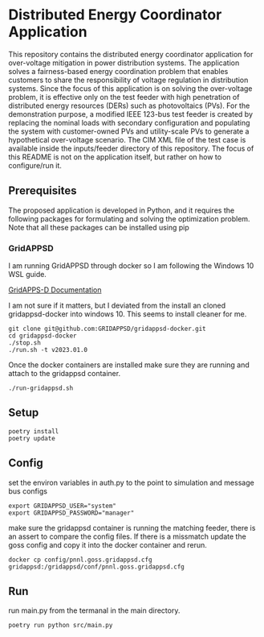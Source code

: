# Distributed Energy Coordinator Application

This repository contains the distributed energy coordinator application for over-voltage mitigation in power distribution systems. The application solves a fairness-based energy coordination problem that enables customers to share the responsibility of voltage regulation in distribution systems. Since the focus of this application is on solving the over-voltage problem, it is effective only on the test feeder with high penetration of distributed energy resources (DERs) such as photovoltaics (PVs). For the demonstration purpose, a modified IEEE 123-bus test feeder is created by replacing the nominal loads with secondary configuration and populating the system with customer-owned PVs and utility-scale PVs to generate a hypothetical over-voltage scenario. The CIM XML file of the test case is available inside the inputs/feeder directory of this repository. The focus of this README is not on the application itself, but rather on how to configure/run it.


## Prerequisites

The proposed application is developed in Python, and it requires the following packages for formulating and solving the optimization problem. Note that all these packages can be installed using pip

### GridAPPSD

I am running GridAPPSD through docker so I am following the Windows 10 WSL guide.

[GridAPPS-D Documentation](https://gridappsd-training.readthedocs.io/en/develop/#)

I am not sure if it matters, but I deviated from the install an cloned gridappsd-docker into windows 10. This seems to install cleaner for me.

```shell
git clone git@github.com:GRIDAPPSD/gridappsd-docker.git
cd gridappsd-docker
./stop.sh
./run.sh -t v2023.01.0
```

Once the docker containers are installed make sure they are running and attach to the gridappsd container.

```shell
./run-gridappsd.sh
```

## Setup

```shell
poetry install
poetry update
```

## Config
set the environ variables in auth.py to the point to simulation and message bus configs

```shell
export GRIDAPPSD_USER="system"
export GRIDAPPSD_PASSWORD="manager"
```

make sure the gridappsd container is running the matching feeder, there is an assert to compare the config files. If there is a missmatch update the goss config and copy it into the docker container and rerun. 

```shell
docker cp config/pnnl.goss.gridappsd.cfg  gridappsd:/gridappsd/conf/pnnl.goss.gridappsd.cfg
```

## Run
run main.py from the termanal in the main directory.

```shell
poetry run python src/main.py
```
